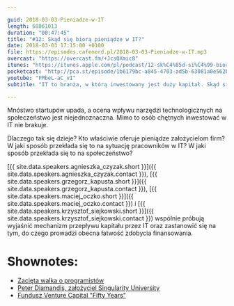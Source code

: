 ```yaml
---

guid: 2018-03-03-Pieniadze-w-IT
length: 68861013
duration: "00:47:45"
title: "#12: Skąd się biorą pieniądze w IT?"
date: 2018-03-03 17:15:00 +0100
file: https://episodes.cafenerd.pl/2018-03-03-Pieniadze-w-IT.mp3
overcast: "https://overcast.fm/+JcsQXmic8"
itunes: "https://itunes.apple.com/pl/podcast/12-sk%C4%85d-si%C4%99-bior%C4%85-pieni%C4%85dze-w-it/id1254959267?i=1000404700323&mt=2"
pocketcast: "http://pca.st/episode/1b6179bc-a845-4703-ad5b-63081a0e562b"
youtube: "FMbeL-aC_vI"
subtitle: "IT to branża, w którą inwestowany jest duży kapitał. Skąd się biorą te pieniądze i jak wpływa to na społeczeństwo?"

---
```


Mnóstwo startupów upada, a ocena wpływu narzędzi technologicznych na społeczeństwo jest niejednoznaczna. Mimo to osób chętnych inwestować w IT nie brakuje.

Dlaczego tak się dzieje? Kto właściwie oferuje pieniądze założycielom firm? W jaki sposób przekłada się to na sytuację pracowników w IT? W jaki sposób przekłada się to na społeczeństwo?

[{{ site.data.speakers.agnieszka_czyzak.short }}]({{ site.data.speakers.agnieszka_czyzak.contact }}), [{{ site.data.speakers.grzegorz_kapusta.short }}]({{ site.data.speakers.grzegorz_kapusta.contact }}), [{{ site.data.speakers.maciej_oczko.short }}]({{ site.data.speakers.maciej_oczko.contact }}) i [{{ site.data.speakers.krzysztof_siejkowski.short }}]({{ site.data.speakers.krzysztof_siejkowski.contact }}) wspólnie próbują wyjaśnić mechanizm przepływu kapitału przez IT oraz zastanowić się na tym, do czego prowadzi obecna łatwość zdobycia finansowania.

# Shownotes:

* [Zacięta walka o programistów](http://www.rp.pl/Rynek-pracy/309109930-Zacieta-walka-o-programistow.html)
* [Peter Diamandis, założyciel Singularity University](https://su.org/faculty-speakers/peter-diamandis/)
* [Fundusz Venture Capital "Fifty Years"](http://www.fifty.vc)
